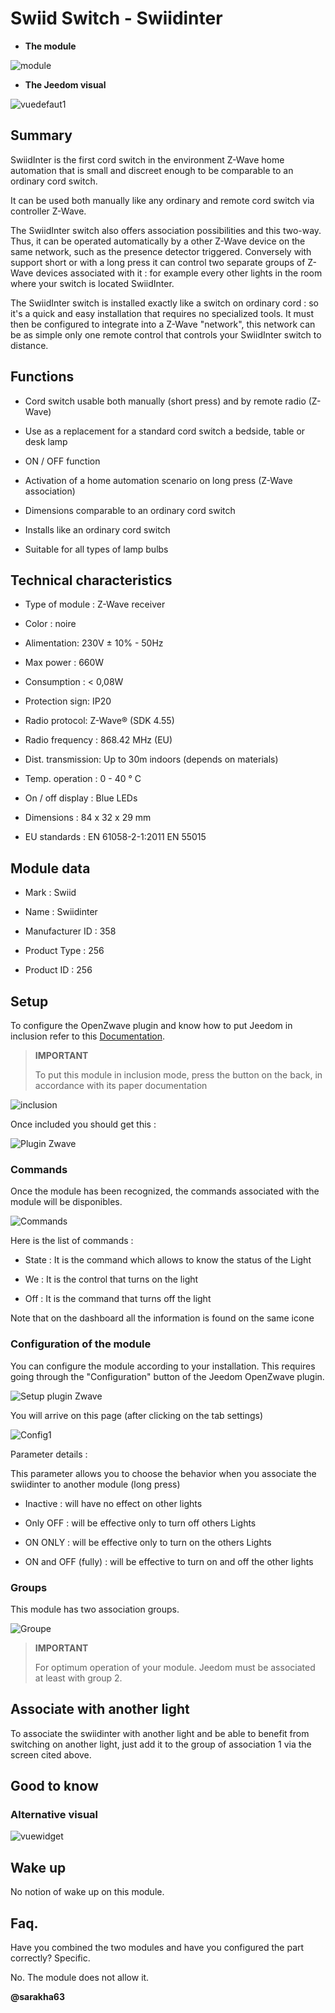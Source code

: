 Swiid Switch - Swiidinter 
===============================



-   **The module**



![module](images/swiid.inter/module.jpg)



-   **The Jeedom visual**



![vuedefaut1](images/swiid.inter/vuedefaut1.jpg)



Summary 
------



SwiidInter is the first cord switch in the environment
Z-Wave home automation that is small and discreet enough to be
comparable to an ordinary cord switch.

It can be used both manually like any
ordinary and remote cord switch via controller
Z-Wave.

The SwiidInter switch also offers association possibilities
and this two-way. Thus, it can be operated automatically by a
other Z-Wave device on the same network, such as the
presence detector triggered. Conversely with support
short or with a long press it can control two separate groups of
Z-Wave devices associated with it : for example every
other lights in the room where your switch is located
SwiidInter.

The SwiidInter switch is installed exactly like a switch
on ordinary cord : so it's a quick and easy installation that
requires no specialized tools. It must then be configured to
integrate into a Z-Wave "network", this network can be as simple
only one remote control that controls your SwiidInter switch to
distance.



Functions 
---------



-   Cord switch usable both manually
    (short press) and by remote radio (Z-Wave)

-   Use as a replacement for a standard cord switch
    a bedside, table or desk lamp

-   ON / OFF function

-   Activation of a home automation scenario on long press
    (Z-Wave association)

-   Dimensions comparable to an ordinary cord switch

-   Installs like an ordinary cord switch

-   Suitable for all types of lamp bulbs



Technical characteristics 
---------------------------



-   Type of module : Z-Wave receiver

-   Color : noire

-   Alimentation: 230V ± 10% - 50Hz

-   Max power : 660W

-   Consumption : &lt; 0,08W

-   Protection sign: IP20

-   Radio protocol: Z-Wave® (SDK 4.55)

-   Radio frequency : 868.42 MHz (EU)

-   Dist. transmission: Up to 30m indoors (depends on materials)

-   Temp. operation : 0 - 40 ° C

-   On / off display : Blue LEDs

-   Dimensions : 84 x 32 x 29 mm

-   EU standards : EN 61058-2-1:2011 EN 55015



Module data 
-----------------



-   Mark : Swiid

-   Name : Swiidinter

-   Manufacturer ID : 358

-   Product Type : 256

-   Product ID : 256



Setup 
-------------



To configure the OpenZwave plugin and know how to put Jeedom in
inclusion refer to this
[Documentation](https://doc.jeedom.com/en_US/plugins/automation%20protocol/openzwave/).



> **IMPORTANT**
>
> To put this module in inclusion mode, press the button
> on the back, in accordance with its paper documentation



![inclusion](images/swiid.inter/inclusion.jpg)



Once included you should get this :



![Plugin Zwave](images/swiid.inter/information.jpg)



### Commands 



Once the module has been recognized, the commands associated with the module will be
disponibles.



![Commands](images/swiid.inter/commandes.jpg)



Here is the list of commands :



-   State : It is the command which allows to know the status of the
    Light

-   We : It is the control that turns on the light

-   Off : It is the command that turns off the light



Note that on the dashboard all the information is found on the same
icone



### Configuration of the module 



You can configure the module according to your
installation. This requires going through the "Configuration" button of the
Jeedom OpenZwave plugin.



![Setup plugin Zwave](images/plugin/bouton_configuration.jpg)



You will arrive on this page (after clicking on the tab
settings)



![Config1](images/swiid.inter/config1.jpg)



Parameter details :



This parameter allows you to choose the behavior when you associate the
swiidinter to another module (long press)



-   Inactive : will have no effect on other lights

-   Only OFF : will be effective only to turn off others
    Lights

-   ON ONLY : will be effective only to turn on the others
    Lights

-   ON and OFF (fully) : will be effective to turn on and off the
    other lights



### Groups 



This module has two association groups.



![Groupe](images/swiid.inter/groupe.jpg)



> **IMPORTANT**
>
> For optimum operation of your module. Jeedom must
> be associated at least with group 2.



Associate with another light 
----------------------------



To associate the swiidinter with another light and be able to benefit from
switching on another light, just add it to the group
of association 1 via the screen cited above.



Good to know 
------------



### Alternative visual 



![vuewidget](images/swiid.inter/vuewidget.jpg)



Wake up 
-------



No notion of wake up on this module.



Faq. 
------



Have you combined the two modules and have you configured the part correctly?
Specific.



No. The module does not allow it.



**@sarakha63**
